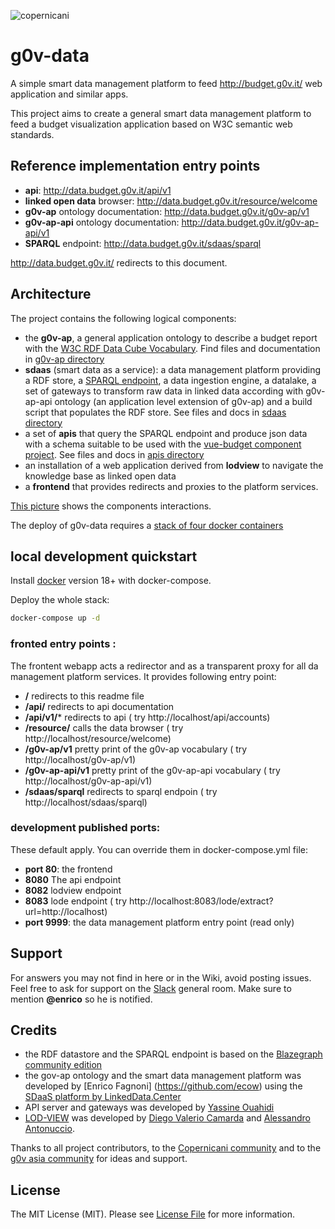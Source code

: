 ![copernicani](https://copernicani.it/wp-content/uploads/cropped-logo_orizzontale_trasparente-1-e1525161268864.png)

# g0v-data

A simple smart data management platform to feed http://budget.g0v.it/ web application and similar apps. 

This project aims to create a general smart data management platform to feed a budget visualization application based on W3C semantic web standards.

## Reference implementation entry points

- **api**: http://data.budget.g0v.it/api/v1
- **linked open data** browser: http://data.budget.g0v.it/resource/welcome
- **g0v-ap** ontology documentation: http://data.budget.g0v.it/g0v-ap/v1 
- **g0v-ap-api** ontology documentation: http://data.budget.g0v.it/g0v-ap-api/v1
- **SPARQL** endpoint: http://data.budget.g0v.it/sdaas/sparql

http://data.budget.g0v.it/ redirects to this document.


## Architecture

The project contains the following logical components:

- the **g0v-ap**, a general application ontology to describe a budget report with the [W3C RDF Data Cube Vocabulary](https://www.w3.org/TR/vocab-data-cube). Find files and documentation in [g0v-ap directory](g0v-ap/README.md)
- **sdaas** (smart data as a service):  a data management platform providing a RDF store, a [SPARQL endpoint](https://www.w3.org/TR/sparql11-overview), a data ingestion engine, a datalake, a set of gateways to transform raw data in linked data according with g0v-ap-api ontology (an application level extension of g0v-ap) and a build script that populates the RDF store. See files and docs in [sdaas directory](sdaas/README.md)
- a set of **apis** that query the SPARQL endpoint and produce json data with a schema suitable to be used with the [vue-budget component project](). See files and docs in [apis directory](apis/README.md)
- an installation of a web application derived from **lodview** to navigate the knowledge base as linked open data
- a **frontend** that provides redirects and proxies to the platform services.
 
[This picture](https://www.draw.io/?lightbox=1&highlight=0000ff&edit=_blank&layers=1&nav=1&title=g0v-data-architecture.html#Uhttps%3A%2F%2Fdrive.google.com%2Fa%2Fe-artspace.com%2Fuc%3Fid%3D1Q2VSl5IL_K1qByiSzGDffSXiVbSRA1zl%26export%3Ddownload) shows the components interactions.

The deploy of g0v-data requires a [stack of four docker containers](https://www.draw.io/?lightbox=1&highlight=0000ff&edit=_blank&layers=1&nav=1&title=g0v-data-stack.html#Uhttps%3A%2F%2Fdrive.google.com%2Fa%2Fe-artspace.com%2Fuc%3Fid%3D1FEItM1NOMCzj03GxkXc_EE5SLnJ-oF_R%26export%3Ddownload)


## local development quickstart

Install [docker](https://docs.docker.com/) version 18+ with docker-compose.

Deploy the whole stack:

```bash
docker-compose up -d
```

### fronted entry points :

The frontent webapp acts a redirector and as a transparent proxy for all da management platform services. It provides following entry point:

- **/** redirects to this readme file
- **/api/** redirects to api documentation
- **/api/v1/<api command>*** redirects to api  ( try http://localhost/api/accounts)
- **/resource/<resource id>** calls the data browser  ( try http://localhost/resource/welcome)
- **/g0v-ap/v1** pretty print of the g0v-ap vocabulary  ( try http://localhost/g0v-ap/v1)
- **/g0v-ap-api/v1** pretty print of the g0v-ap-api vocabulary  ( try http://localhost/g0v-ap-api/v1)
- **/sdaas/sparql** redirects to sparql endpoin  ( try http://localhost/sdaas/sparql)

### development published ports:

These default apply. You can override them in  docker-compose.yml file:

- **port 80**: the frontend 
- **8080** The api endpoint
- **8082** lodview endpoint
- **8083**  lode endpoint ( try http://localhost:8083/lode/extract?url=http://localhost) 
- **port 9999**: the data management platform entry point (read only)

## Support

For answers you may not find in here or in the Wiki, avoid posting issues. Feel free to ask for support on the [Slack](https://linkeddatacenter.slack.com/) general room. Make sure to mention **@enrico** so he is notified.

## Credits

- the RDF datastore and the SPARQL endpoint is based on the [Blazegraph community edition](https://www.blazegraph.com/)
- the gov-ap ontology and the smart data management platform was developed by [Enrico Fagnoni] (https://github.com/ecow) using the [SDaaS platform by LinkedData.Center](http://LinkedData.Center/)
- API server and gateways was developed by [Yassine Ouahidi](https://github.com/YassineOuahidi)
- [LOD-VIEW](http://lodview.it/) was developed by [Diego Valerio Camarda](https://www.linkedin.com/in/dvcama) and [Alessandro Antonuccio](http://hstudio.it/).

Thanks to all project contributors, to the [Copernicani community](https://copernicani.it/) and to the [g0v asia community](http://g0v.asia) for ideas and support.


## License

The MIT License (MIT). Please see [License File](LICENSE) for more information.
